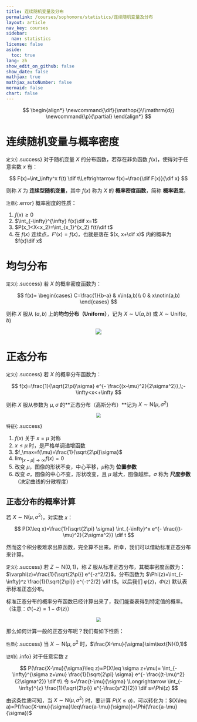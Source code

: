 ```yaml
---
title: 连续随机变量及分布
permalink: /courses/sophomore/statistics/连续随机变量及分布
layout: article
nav_key: courses
sidebar:
  nav: statistics
license: false
aside:
  toc: true
lang: zh
show_edit_on_github: false
show_date: false
mathjax: true
mathjax_autoNumber: false
mermaid: false
chart: false
---
```

<!--more-->
$$
\begin{align*}
\newcommand{\dif}{\mathop{}\!\mathrm{d}}
\newcommand{\p}{\partial}
\end{align*}
$$

# 连续随机变量与概率密度

`定义`{:.success} 对于随机变量 $X$ 的分布函数，若存在非负函数 $f(x)$，使得对于任意实数 $x$ 有：

$$
F(x)=\int_\infty^x f(t) \dif t\Leftrightarrow f(x)=\frac{\dif F(x)}{\dif x}
$$

则称 $X$ 为 **连续型随机变量**，其中 $f(x)$ 称为 $X$ 的 **概率密度函数**，简称 **概率密度**。

`注意`{:.error} 概率密度的性质：
1. $f(x)\geq 0$
2. $\int_{-\infty}^{\infty} f(x)\dif x=1$
3. $P(x_1<X<x_2)=\int_{x_1}^{x_2} f(t)\dif t$
4. 在 $f(x)$ 连续点，$F'(x)=f(x)$，也就是落在 $(x, x+\dif x)$ 内的概率为 $f(x)\dif x$

# 均匀分布

`定义`{:.success} 若 $X$ 的概率密度函数为：

$$
f(x)=
\begin{cases}
C=\frac{1}{b-a} & x\in(a,b)\\
0 & x\notin(a,b)
\end{cases}
$$

则称 $X$ 服从 $(a,b)$ 上的**均匀分布（Uniform）**，记为 $X\sim \text{U}(a,b)$ 或 $X\sim \text{Unif}(a,b)$

<center><img src="http://i6.qhimg.com/dr/270_500_/t01c7c5f5e30ab067bb.jpg"></center>

# 正态分布

`定义`{:.success} 若 $X$ 的概率分布函数为：

$$
f(x)=\frac{1}{\sqrt{2\pi}\sigma} e^{- \frac{(x-\mu)^2}{2\sigma^2}},\;-\infty<x<+\infty
$$

则称 $X$ 服从参数为 $\mu,\sigma$ 的**正态分布（高斯分布）**记为 $X\sim\text{N}(\mu, \sigma^2)$

<center><img src="https://www.statisticshowto.datasciencecentral.com/wp-content/uploads/2014/12/gaussian-distribution-family.png" style="zoom:80%"></center>

`特征`{:.success}

1. $f(x)$ 关于 $x=\mu$ 对称
2. $x\leq\mu$ 时，是严格单调递增函数
3. $f_\max=f(\mu)=\frac{1}{\sqrt{2\pi}\sigma}$
4. $\lim_{\vert x-\mu \vert\rightarrow\infty} f(x)=0$
5. 改变 $\mu$，图像的形状不变，中心平移，$\mu$称为 **位置参数**
6. 改变 $\sigma$，图像的中心不变，形状改变，且 $\mu$ 越大，图像越胖。$\sigma$ 称为 **尺度参数**（决定曲线的分散程度）

## 正态分布的概率计算

若 $X\sim\text{N}(\mu, \sigma^2)$，对实数 $x$：

$$
P(X\leq x)=\frac{1}{\sqrt{2\pi} \sigma} \int_{-\infty}^x e^{- \frac{(t-\mu)^2}{2\sigma^2}} \dif t
$$

然而这个积分极难求出原函数，完全算不出来。所幸，我们可以借助标准正态分布来计算。

`定义`{:.success} 若 $Z\sim\text{N}(0,1)$，称 $Z$ 服从标准正态分布，其概率密度函数为：$\varphi(z)=\frac{1}{\sqrt{2\pi}} e^{-z^2/2}$，分布函数为 $\Phi(z)=\int_{-\infty}^z \frac{1}{\sqrt{2\pi}} e^{-t^2/2} \dif t$。以后我们 $\varphi(z)$，$\Phi(z)$ 默认表示标准正态分布。

标准正态分布的概率分布函数已经计算出来了，我们能查表得到特定值的概率。（注意：$\Phi(-z)=1-\Phi(z)$）

<center><img src="https://i.loli.net/2020/03/25/fHG1UDBjK97CREV.jpg" style="zoom:80%"></center>

那么如何计算一般的正态分布呢？我们有如下性质：

`性质`{:.success} 当 $X\sim\text{N}(\mu,\sigma^2$ 时，$\frac{X-\mu}{\sigma}\sim\text{N}(0,1)$

`证明`{:.info} 对于任意实数 $z$

$$
P(\frac{X-\mu}{\sigma}\leq z)=P(X\leq \sigma z+\mu)= \int_{-\infty}^{\sigma z+\mu} \frac{1}{\sqrt{2\pi} \sigma} e^{- \frac{(t-\mu)^2}{2\sigma^2}} \dif t\\
令 s=\frac{t-\mu}{\sigma} \Longrightarrow \int_{-\infty}^{z} \frac{1}{\sqrt{2\pi}} e^{-\frac{s^2}{2}} \dif s=\Phi(z)
$$

由这条性质可知，当 $X\sim\text{N}(\mu,\sigma^2)$ 时，要计算 $P(X\leq a)$，可以转化为：$(X\leq a)=P(\frac{X-\mu}{\sigma}\leq\frac{a-\mu}{\sigma})=\Phi(\frac{a-\mu}{\sigma})$